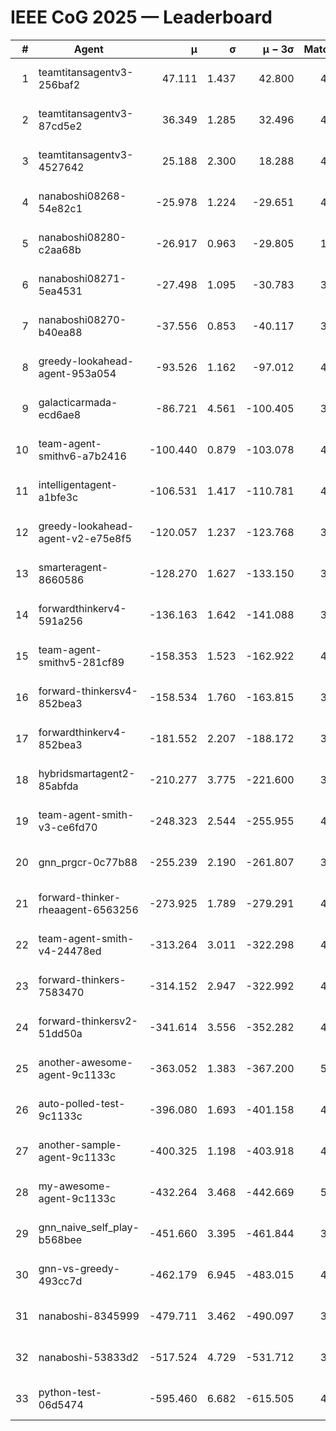 # IEEE CoG 2025 — Leaderboard

| # | Agent | μ | σ | μ − 3σ | Matches | Updated |
|---:|---|---:|---:|---:|---:|---|
| 1 | teamtitansagentv3-256baf2 | 47.111 | 1.437 | 42.800 | 4652 | 2025-08-28 11:37 |
| 2 | teamtitansagentv3-87cd5e2 | 36.349 | 1.285 | 32.496 | 4558 | 2025-08-28 11:37 |
| 3 | teamtitansagentv3-4527642 | 25.188 | 2.300 | 18.288 | 4554 | 2025-08-28 11:37 |
| 4 | nanaboshi08268-54e82c1 | -25.978 | 1.224 | -29.651 | 4598 | 2025-08-28 11:37 |
| 5 | nanaboshi08280-c2aa68b | -26.917 | 0.963 | -29.805 | 1100 | 2025-08-28 11:37 |
| 6 | nanaboshi08271-5ea4531 | -27.498 | 1.095 | -30.783 | 3040 | 2025-08-28 11:37 |
| 7 | nanaboshi08270-b40ea88 | -37.556 | 0.853 | -40.117 | 3578 | 2025-08-28 11:37 |
| 8 | greedy-lookahead-agent-953a054 | -93.526 | 1.162 | -97.012 | 4370 | 2025-08-28 11:37 |
| 9 | galacticarmada-ecd6ae8 | -86.721 | 4.561 | -100.405 | 3920 | 2025-08-28 11:37 |
| 10 | team-agent-smithv6-a7b2416 | -100.440 | 0.879 | -103.078 | 4760 | 2025-08-28 11:37 |
| 11 | intelligentagent-a1bfe3c | -106.531 | 1.417 | -110.781 | 4220 | 2025-08-28 11:37 |
| 12 | greedy-lookahead-agent-v2-e75e8f5 | -120.057 | 1.237 | -123.768 | 3550 | 2025-08-28 11:37 |
| 13 | smarteragent-8660586 | -128.270 | 1.627 | -133.150 | 3649 | 2025-08-28 11:37 |
| 14 | forwardthinkerv4-591a256 | -136.163 | 1.642 | -141.088 | 3912 | 2025-08-28 11:37 |
| 15 | team-agent-smithv5-281cf89 | -158.353 | 1.523 | -162.922 | 4340 | 2025-08-28 11:37 |
| 16 | forward-thinkersv4-852bea3 | -158.534 | 1.760 | -163.815 | 3711 | 2025-08-28 11:37 |
| 17 | forwardthinkerv4-852bea3 | -181.552 | 2.207 | -188.172 | 3537 | 2025-08-28 11:37 |
| 18 | hybridsmartagent2-85abfda | -210.277 | 3.775 | -221.600 | 3719 | 2025-08-28 11:37 |
| 19 | team-agent-smith-v3-ce6fd70 | -248.323 | 2.544 | -255.955 | 4634 | 2025-08-28 11:37 |
| 20 | gnn_prgcr-0c77b88 | -255.239 | 2.190 | -261.807 | 3820 | 2025-08-28 11:37 |
| 21 | forward-thinker-rheaagent-6563256 | -273.925 | 1.789 | -279.291 | 4662 | 2025-08-28 11:37 |
| 22 | team-agent-smith-v4-24478ed | -313.264 | 3.011 | -322.298 | 4374 | 2025-08-28 11:37 |
| 23 | forward-thinkers-7583470 | -314.152 | 2.947 | -322.992 | 4640 | 2025-08-28 11:37 |
| 24 | forward-thinkersv2-51dd50a | -341.614 | 3.556 | -352.282 | 4702 | 2025-08-28 11:37 |
| 25 | another-awesome-agent-9c1133c | -363.052 | 1.383 | -367.200 | 5000 | 2025-08-28 11:37 |
| 26 | auto-polled-test-9c1133c | -396.080 | 1.693 | -401.158 | 4240 | 2025-08-28 11:37 |
| 27 | another-sample-agent-9c1133c | -400.325 | 1.198 | -403.918 | 4780 | 2025-08-28 11:37 |
| 28 | my-awesome-agent-9c1133c | -432.264 | 3.468 | -442.669 | 5360 | 2025-08-28 11:37 |
| 29 | gnn_naive_self_play-b568bee | -451.660 | 3.395 | -461.844 | 3260 | 2025-08-28 11:37 |
| 30 | gnn-vs-greedy-493cc7d | -462.179 | 6.945 | -483.015 | 4060 | 2025-08-28 11:37 |
| 31 | nanaboshi-8345999 | -479.711 | 3.462 | -490.097 | 3790 | 2025-08-28 11:37 |
| 32 | nanaboshi-53833d2 | -517.524 | 4.729 | -531.712 | 3840 | 2025-08-28 11:37 |
| 33 | python-test-06d5474 | -595.460 | 6.682 | -615.505 | 4030 | 2025-08-28 11:37 |
